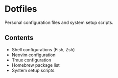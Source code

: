 # Dotfiles

Personal configuration files and system setup scripts.

## Contents

- Shell configurations (Fish, Zsh)
- Neovim configuration
- Tmux configuration
- Homebrew package list
- System setup scripts